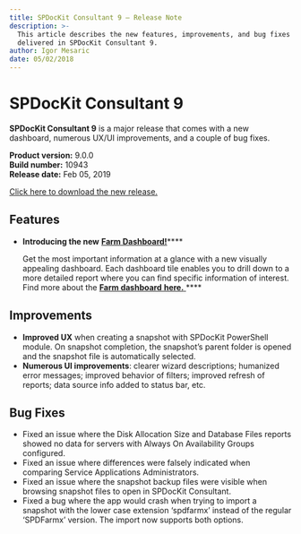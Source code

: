 ```yaml
---
title: SPDocKit Consultant 9 — Release Note
description: >-
  This article describes the new features, improvements, and bug fixes that are
  delivered in SPDocKit Consultant 9.
author: Igor Mesaric
date: 05/02/2018
---
```


# SPDocKit Consultant 9

**SPDocKit Consultant 9** is a major release that comes with a new dashboard, numerous UX/UI improvements, and a couple of bug fixes.

**Product version:** 9.0.0  
**Build number:** 10943  
**Release date:** Feb 05, 2019

[Click here to download the new release.](https://www.syskit.com/products/spdockit/download/)

## Features

* **Introducing the new** [**Farm Dashboard!**](../get-to-know-spdockit/farm-explorer-screen/farm-dashboard.md)\*\*\*\*

  Get the most important information at a glance with a new visually appealing dashboard. Each dashboard tile enables you to drill down to a more detailed report where you can find specific information of interest. Find more about the [**Farm dashboard** **here.** ](../get-to-know-spdockit/farm-explorer-screen/farm-dashboard.md)\*\*\*\*

## Improvements

* **Improved UX** when creating a snapshot with SPDocKit PowerShell module. On snapshot completion, the snapshot’s parent folder is opened and the snapshot file is automatically selected.
* **Numerous UI improvements**: clearer wizard descriptions; humanized error messages; improved behavior of filters; improved refresh of reports; data source info added to status bar, etc.

## Bug Fixes

* Fixed an issue where the Disk Allocation Size and Database Files reports showed no data for servers with Always On Availability Groups configured.
* Fixed an issue where differences were falsely indicated when comparing Service Applications Administrators.
* Fixed an issue where the snapshot backup files were visible when browsing snapshot files to open in SPDocKit Consultant.
* Fixed a bug where the app would crash when trying to import a snapshot with the lower case extension ‘spdfarmx’ instead of the regular ‘SPDFarmx’ version. The import now supports both options.



